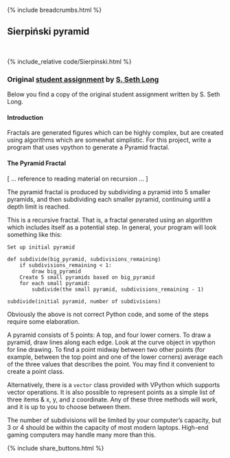 {% include breadcrumbs.html %}

## Sierpiński pyramid
<div class="header_line"><br/></div>

{% include_relative code/Sierpinski.html %}

<p style="clear: both;"></p>

### Original [student assignment](https://isoptera.lcsc.edu/~seth/cs111/project5.pdf) by [S. Seth Long](https://isoptera.lcsc.edu/~seth/)

Below you find a copy of the original student assignment written by S. Seth Long.

#### Introduction 

Fractals are generated figures which can be highly complex, but are created using algorithms which are
somewhat simplistic. For this project, write a program that uses vpython to generate a Pyramid fractal.

#### The Pyramid Fractal

\[ &hellip; reference to reading material on recursion &hellip; \]

The pyramid fractal is produced by subdividing a pyramid into 5 smaller pyramids, 
and then subdividing each smaller pyramid, continuing until a depth limit is reached. 

This is a recursive fractal. That is, a fractal generated using an algorithm which includes 
itself as a potential step. In general, your program will look something like this:

```
Set up initial pyramid

def subdivide(big_pyramid, subdivisions_remaining)
    if subdivisions_remaining < 1:
        draw big_pyramid
    Create 5 small pyramids based on big_pyramid
    for each small pyramid:
        subdivide(the small pyramid, subdivisions_remaining - 1)

subdivide(initial pyramid, number of subdivisions)
```

Obviously the above is not correct Python code, and some of the steps require some elaboration. 

A pyramid consists of 5 points: A top, and four lower corners. To draw a pyramid, draw lines along each
edge. Look at the curve object in vpython for line drawing. To find a point midway between two other
points (for example, between the top point and one of the lower corners) average each of the three values
that describes the point. You may find it convenient to create a point class. 

Alternatively, there is a `vector` class provided with VPython which supports vector operations. 
It is also possible to represent points as a simple list of three items &amp; x, y, and z coordinate. 
Any of these three methods will work, and it is up to you to choose between them.

The number of subdivisions will be limited by your computer’s capacity, but 3 or 4 should be within
the capacity of most modern laptops. High-end gaming computers may handle many more than this.

<p style="clear: both;"></p>

{% include share_buttons.html %}
